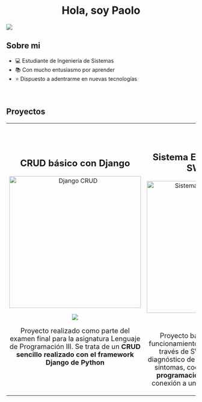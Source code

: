 <div align="center">
    <h1 align="center">Hola, soy Paolo</h1>
</div>
<img src="https://2020.24h24l.org/images/banner-programacion.jpg"> 

## Sobre mi

- 💻 Estudiante de Ingeniería de Sistemas
- 📚 Con mucho entusiasmo por aprender
- ⭐ Dispuesto a adentrarme en nuevas tecnologías
<br>

## Proyectos
<table>
    <tr>
        <td width="50%">
            <h2 align="center">CRUD básico con Django</h2>
            <div align="center">
                <a href="https://github.com/FerSo22/EF-Parte02---Producto---Fernandez_Estudiante_02-" target="_blank">
                    <img src="https://img-c.udemycdn.com/course/750x422/4249002_fc19.jpg" width="350" alt="Django CRUD">
                </a>
                <p>
                    <a href="https://github.com/FerSo22/EF-Parte02---Producto---Fernandez_Estudiante_02-" target="_blank">
                        <img src="https://img.shields.io/badge/CÓDIGO-ff9?style=for-the-badge&logo=github&logoColor=black">
                    </a>
                </p>
                <p style="font-size:18px">Proyecto realizado como parte del examen final para la asignatura Lenguaje de Programación III. Se trata de un <strong>CRUD sencillo realizado con el framework Django de Python</strong></p>
            </div>
        </td>
        <td width="50%"">
            <br><br>
            <h2 align="center">Sistema Experto con PHP y SWI-Prolog</h2>
            <div align="center">
                <a href="https://github.com/FerSo22/Sistema-Experto" target="_blank">
                    <img src="https://img.computing.es/wp-content/uploads/2023/06/13142032/IA-redes-neuronales.jpg" width="350" alt="Sistema Experto SWI-Prolog">
                </a>
                <p>
                    <a href="https://github.com/FerSo22/Sistema-Experto" target="_blank">
                        <img src="https://img.shields.io/badge/CÓDIGO-ff9?style=for-the-badge&logo=github&logoColor=black">
                    </a>
                </p>
                <p style="font-size:18px">Proyecto básico para entender el funcionamiento de un sistema experto a través de SWI-Prolog, a partir del diagnóstico de enfermedades según sus síntomas, codificado en <strong>lenguaje de programación PHP</strong> y mediante una conexión a un <strong>script de SWI-Prolog.</strong> .</p>
            </div>
        </td>
    </tr>
</table>

